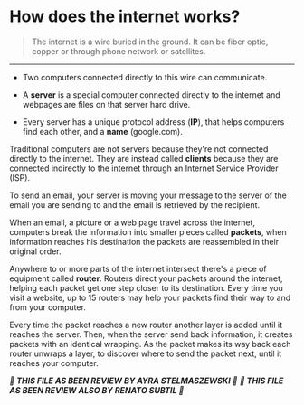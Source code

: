 # How does the internet works?

> The internet is a wire buried in the ground. It can be fiber optic, copper or through phone network or satellites.

---

- Two computers connected directly to this wire can communicate.

- A **server** is a special computer connected directly to the internet and webpages are files on that server hard drive.

- Every server has a unique protocol address (**IP**), that helps computers find each other, and a **name** (google.com).

Traditional computers are not servers because they're not connected directly to the internet. They are instead called **clients** because they are connected indirectly to the internet through an Internet Service Provider (ISP).

To send an email, your server is moving your message to the server of the email you are sending to and the email is retrieved by the recipient.

When an email, a picture or a web page travel across the internet, computers break the information into smaller pieces called **packets**, when information reaches his destination the packets are reassembled in their original order.

Anywhere to or more parts of the internet intersect there's a piece of equipment called **router**. Routers direct your packets around the internet, helping each packet get one step closer to its destination.
Every time you visit a website, up to 15 routers may help your packets find their way to and from your computer.

Every time the packet reaches a new router another layer is added until it reaches the server. Then, when the server send back information, it creates packets with an identical wrapping. As the packet makes its way back each router unwraps a layer, to discover where to send the packet next, until it reaches your computer.



***:dizzy: THIS FILE AS BEEN REVIEW BY AYRA STELMASZEWSKI :dizzy:***
***:dizzy: THIS FILE AS BEEN REVIEW ALSO BY RENATO SUBTIL :dizzy:***
